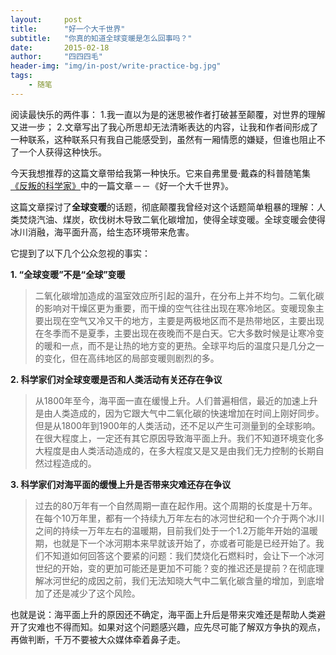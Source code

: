 ```yaml
---
layout:     post
title:      "好一个大千世界"
subtitle:   "你真的知道全球变暖是怎么回事吗？"
date:       2015-02-18
author:     "四四四毛"
header-img: "img/in-post/write-practice-bg.jpg"
tags:
    - 随笔
---
```



阅读最快乐的两件事：
1.我一直以为是的迷思被作者打破甚至颠覆，对世界的理解又进一步；
2.文章写出了我心所思却无法清晰表达的内容，让我和作者间形成了一种联系，这种联系只有我自己能感受到，虽然有一厢情愿的嫌疑，但谁也阻止不了一个人获得这种快乐。

今天我想推荐的这篇文章带给我第一种快乐。它来自弗里曼·戴森的科普随笔集[《反叛的科学家》](http://book.douban.com/subject/24720345/)中的一篇文章－－《好一个大千世界》。

这篇文章探讨了**全球变暖**的话题，彻底颠覆我曾经对这个话题简单粗暴的理解：人类焚烧汽油、煤炭，砍伐树木导致二氧化碳增加，使得全球变暖。全球变暖会使得冰川消融，海平面升高，给生态环境带来危害。

它提到了以下几个公众忽视的事实：

**1. “全球变暖”不是“全球”变暖**

>二氧化碳增加造成的温室效应所引起的温升，在分布上并不均匀。二氧化碳的影响对干燥区更为重要，而干燥的空气往往出现在寒冷地区。变暖现象主要出现在空气又冷又干的地方，主要是两极地区而不是热带地区，主要出现在冬季而不是夏季，主要出现在夜晚而不是白天。它大多数时候是让寒冷变的暖和一点，而不是让热的地方变的更热。全球平均后的温度只是几分之一的变化，但在高纬地区的局部变暖则剧烈的多。

**2. 科学家们对全球变暖是否和人类活动有关还存在争议**

>从1800年至今，海平面一直在缓慢上升。人们普遍相信，最近的加速上升是由人类造成的，因为它跟大气中二氧化碳的快速增加在时间上刚好同步。但是从1800年到1900年的人类活动，还不足以产生可测量到的全球影响。在很大程度上，一定还有其它原因导致海平面上升。我们不知道环境变化多大程度是由人类活动造成的，在多大程度又是又是由我们无力控制的长期自然过程造成的。

**3. 科学家们对海平面的缓慢上升是否带来灾难还存在争议**

>过去的80万年有一个自然周期一直在起作用。这个周期的长度是十万年。在每个10万年里，都有一个持续九万年左右的冰河世纪和一个介于两个冰川之间的持续一万年左右的温暖期，目前我们处于一个1.2万能年开始的温暖期，也就是下一个冰河期本来早就该开始了，亦或者可能是已经开始了。我们不知道如何回答这个要紧的问题：我们焚烧化石燃料时，会让下一个冰河世纪的开始，变的更加可能还是更加不可能？变的推迟还是提前？在彻底理解冰河世纪的成因之前，我们无法知晓大气中二氧化碳含量的增加，到底增加了还是减少了这个风险。

也就是说：海平面上升的原因还不确定，海平面上升后是带来灾难还是帮助人类避开了灾难也不得而知。如果对这个问题感兴趣，应先尽可能了解双方争执的观点，再做判断，千万不要被大众媒体牵着鼻子走。